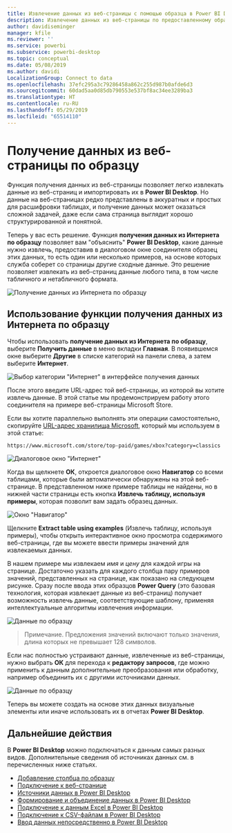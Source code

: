 ```yaml
---
title: Извлечение данных из веб-страницы с помощью образца в Power BI Desktop
description: Извлечение данных из веб-страницы по предоставленному образцу требуемых данных
author: davidiseminger
manager: kfile
ms.reviewer: ''
ms.service: powerbi
ms.subservice: powerbi-desktop
ms.topic: conceptual
ms.date: 05/08/2019
ms.author: davidi
LocalizationGroup: Connect to data
ms.openlocfilehash: 37efc295a3c79286458a862c255d987b0afde6d3
ms.sourcegitcommit: 60dad5aa0d85db790553e537bf8ac34ee3289ba3
ms.translationtype: HT
ms.contentlocale: ru-RU
ms.lasthandoff: 05/29/2019
ms.locfileid: "65514110"
---
```

# <a name="get-data-from-a-web-page-by-providing-an-example"></a>Получение данных из веб-страницы по образцу

Функция получения данных из веб-страницы позволяет легко извлекать данные из веб-страниц и импортировать их в **Power BI Desktop**. Но данные на веб-страницах редко представлены в аккуратных и простых для расшифровки таблицах, и получение данных может оказаться сложной задачей, даже если сама страница выглядит хорошо структурированной и понятной. 

Теперь у вас есть решение. Функция **получения данных из Интернета по образцу** позволяет вам "объяснить" **Power BI Desktop**, какие данные нужно извлечь, предоставив в диалоговом окне соединителя образец этих данных, то есть один или несколько примеров, на основе которых служба соберет со страницы другие сходные данные. Это решение позволяет извлекать из веб-страниц данные любого типа, в том числе табличного *и* нетабличного формата. 

![Получение данных из Интернета по образцу](media/desktop-connect-to-web-by-example/web-by-example_01.png)



## <a name="using-get-data-from-web-by-example"></a>Использование функции получения данных из Интернета по образцу

Чтобы использовать **получение данных из Интернета по образцу**, выберите **Получить данные** в меню вкладки **Главная**. В появившемся окне выберите **Другие** в списке категорий на панели слева, а затем выберите **Интернет**.

![Выбор категории "Интернет" в интерфейсе получения данных](media/desktop-connect-to-web-by-example/web-by-example_03.png)

После этого введите URL-адрес той веб-страницы, из которой вы хотите извлечь данные. В этой статье мы продемонстрируем работу этого соединителя на примере веб-страницы Microsoft Store. 

Если вы хотите параллельно выполнять эти операции самостоятельно, скопируйте [URL-адрес хранилища Microsoft](https://www.microsoft.com/store/top-paid/games/xbox?category=classics), который мы используем в этой статье:

    https://www.microsoft.com/store/top-paid/games/xbox?category=classics

![Диалоговое окно "Интернет"](media/desktop-connect-to-web-by-example/web-by-example_04.png)

Когда вы щелкнете **ОК**, откроется диалоговое окно **Навигатор** со всеми таблицами, которые были автоматически обнаружены на этой веб-странице. В представленном ниже примере таблицы не найдены, но в нижней части страницы есть кнопка **Извлечь таблицу, используя примеры**, которая позволит вам задать образец данных.


![Окно "Навигатор"](media/desktop-connect-to-web-by-example/web-by-example_05.png)

Щелкните **Extract table using examples** (Извлечь таблицу, используя примеры), чтобы открыть интерактивное окно просмотра содержимого веб-страницы, где вы можете ввести примеры значений для извлекаемых данных. 

В нашем примере мы извлекаем *имя* и *цену* для каждой игры на странице. Достаточно указать для каждого столбца пару примеров значений, представленных на странице, как показано на следующем рисунке. Сразу после ввода этих образцов **Power Query** (это базовая технология, которая извлекает данные из веб-страниц) получает возможность извлечь данные, соответствующие шаблону, применяя интеллектуальные алгоритмы извлечения информации.

![Данные по образцу](media/desktop-connect-to-web-by-example/web-by-example_06.png)

> Примечание. Предложения значений включают только значения, длина которых не превышает 128 символов.

Если нас полностью устраивают данные, извлеченные из веб-страницы, нужно выбрать **ОК** для перехода к **редактору запросов**, где можно применить к данным дополнительные преобразования или обработку, например объединить их с другими источниками данных.

![Данные по образцу](media/desktop-connect-to-web-by-example/web-by-example_07.png)

Теперь вы можете создать на основе этих данных визуальные элементы или иначе использовать их в отчетах **Power BI Desktop**.


## <a name="next-steps"></a>Дальнейшие действия
В **Power BI Desktop** можно подключаться к данным самых разных видов. Дополнительные сведения об источниках данных см. в перечисленных ниже статьях.

* [Добавление столбца по образцу](desktop-add-column-from-example.md)
* [Подключение к веб-странице](desktop-connect-to-web.md)
* [Источники данных в Power BI Desktop](desktop-data-sources.md)
* [Формирование и объединение данных в Power BI Desktop](desktop-shape-and-combine-data.md)
* [Подключение к данным Excel в Power BI Desktop](desktop-connect-excel.md)   
* [Подключение к CSV-файлам в Power BI Desktop](desktop-connect-csv.md)   
* [Ввод данных непосредственно в Power BI Desktop](desktop-enter-data-directly-into-desktop.md)   

